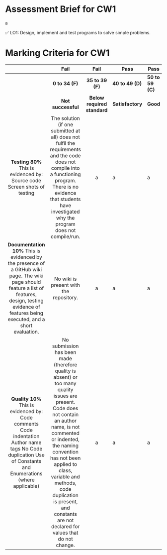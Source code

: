 # Assessment Brief for CW1 
a

✅ LO1: Design, implement and test programs to solve simple problems.

# Marking Criteria for CW1 

|  | Fail | Fail | Pass | Pass | Pass | Pass | Pass |
| :---: | :---: | :---: | ---- | ---- | ---- | ---- | ---- |
|  | **0 to 34 (F)** | **35 to 39 (F)** | **40 to 49 (D)** | **50 to 59 (C)** | **60 to 69 (B)** | **70 to 79 (A)** | **80 to 100 (A)** |
|  | **Not successful**| **Below required standard** | **Satisfactory** | **Good** | **Very Good** | **Excellent** | **Outstanding** |
| **Testing 80%** This is evidenced by: Source code Screen shots of testing | The solution (if one submitted at all) does not fulfil the requirements and the code does not compile into a functioning program. There is no evidence that students have investigated why the program does not compile/run. | a | a | a | a | a | a |
| **Documentation 10%** This is evidenced by the presence of a GitHub wiki page. The wiki page should feature a list of features, design, testing evidence of features being executed, and a short evaluation. | No wiki is present with the repository. | a | a | a | a| a | a |
| **Quality 10%** This is evidenced by: Code comments Code indentation Author name tags No Code duplication Use of Constants and Enumerations (where applicable) | No submission has been made (therefore quality is absent) or too many quality issues are present. Code does not contain an author name, is not commented or indented, the naming convention has not been applied to class, variable and methods, code duplication is present, and constants are not declared for values that do not change. | a | a | a| a | a | a |



